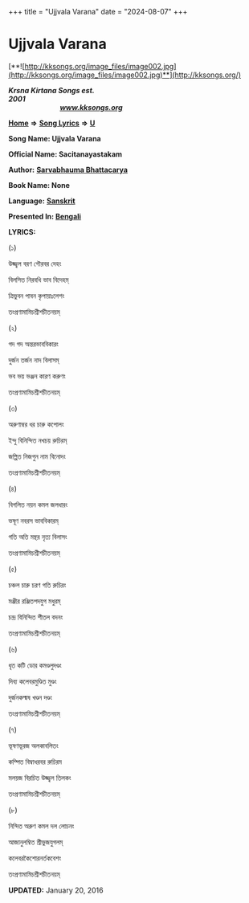 +++
title = "Ujjvala Varana"
date = "2024-08-07"
+++

# Ujjvala Varana
[**![http://kksongs.org/image_files/image002.jpg](http://kksongs.org/image_files/image002.jpg)**](http://kksongs.org/)

**_Krsna Kirtana Songs est. 2001_**                                                                                                                                                 **_www.kksongs.org_**

**[Home](http://kksongs.org/)** **⇒** **[Song Lyrics](http://kksongs.org/lyrics.html)** **⇒** **[U](http://kksongs.org/songs/song_u.html)**

**Song Name: Ujjvala Varana**

**Official Name: Sacitanayastakam**

**Author:** [**Sarvabhauma Bhattacarya**](http://kksongs.org/authors/list/sarvabhauma.html)

**Book Name: None**

**Language:** [**Sanskrit**](http://kksongs.org/language/list/sanskrit.html)

**Presented In: [Bengali](http://kksongs.org/language/list/bengali.html)**

**LYRICS:**

(১)

উজ্জ্বল বরণ গৌরবর দেহং

বিলসিত নিরবধি ভাব বিদেহম্

ত্রিভুবন পাবন কৃপায়াঃলেশং

তংপ্রণামামিচশ্রীশচীতনয়ম্

(২)

গদ গদ অন্তরভাববিকারং

দুর্জন তর্জন নাদ বিলাসম্

ভব ভয় ভঞ্জন কারণ করুণং

তংপ্রণামামিচশ্রীশচীতনয়ম্

(৩)

অরুণাম্বর ধর চারু কপোলং

ইন্দু বিনিন্দিত নখচয় রুচিরম্

জল্পিত নিজগুন নাম বিনোদং

তংপ্রণামামিচশ্রীশচীতনয়ম্

(৪)

বিগলিত নয়ন কমল জলধারং

ভষূণ নবরস ভাববিকারম্

গতি অতি মন্থর নৃত্য বিলাসং

তংপ্রণামামিচশ্রীশচীতনয়ম্

(৫)

চঞ্চল চারু চরণ গতি রুচিরং

মঞ্জীর রঞ্জিতপদযুগ মধুরম্

চন্দ্র বিনিন্দিত শীতল বদনং

তংপ্রণামামিচশ্রীশচীতনয়ম্

(৬)

ধৃত কটি ডোর কমণ্ডলুদণ্ডং

দিব্য কলেবরমুণ্ডিত মুণ্ডং

দুর্জনকল্মষ খণ্ডন দণ্ডং

তংপ্রণামামিচশ্রীশচীতনয়ম্

(৭)

ভূষণভূরজ অলকাবলিতং

কম্পিত বিম্বাধরবর রুচিরম

মলয়জ বিরচিত উজ্জ্বল তিলকং

তংপ্রণামামিচশ্রীশচীতনয়ম্

(৮)

নিন্দিত অরুণ কমল দল লোচনং

আজানুলম্বিত শ্রীভুজযুগলম্

কলেবরকৈশোরনর্তকবেশং

তংপ্রণামামিচশ্রীশচীতনয়ম্

**UPDATED:** January 20, 2016